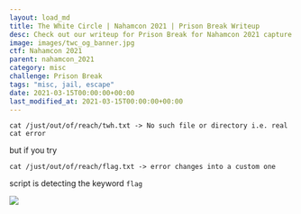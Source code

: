 ```yaml
---
layout: load_md
title: The White Circle | Nahamcon 2021 | Prison Break Writeup
desc: Check out our writeup for Prison Break for Nahamcon 2021 capture the flag competition.
image: images/twc_og_banner.jpg
ctf: Nahamcon 2021
parent: nahamcon_2021
category: misc
challenge: Prison Break
tags: "misc, jail, escape"
date: 2021-03-15T00:00:00+00:00
last_modified_at: 2021-03-15T00:00:00+00:00
---
```




```
cat /just/out/of/reach/twh.txt -> No such file or directory i.e. real cat error
```

but if you try

```
cat /just/out/of/reach/flag.txt -> error changes into a custom one
```

script is detecting the keyword `flag`

![](https://i.imgur.com/TVn65zl.png)

